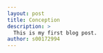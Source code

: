 ```yaml
---
layout: post
title: Conception
description: >
  This is my first blog post.
author: s00172994
---
```


